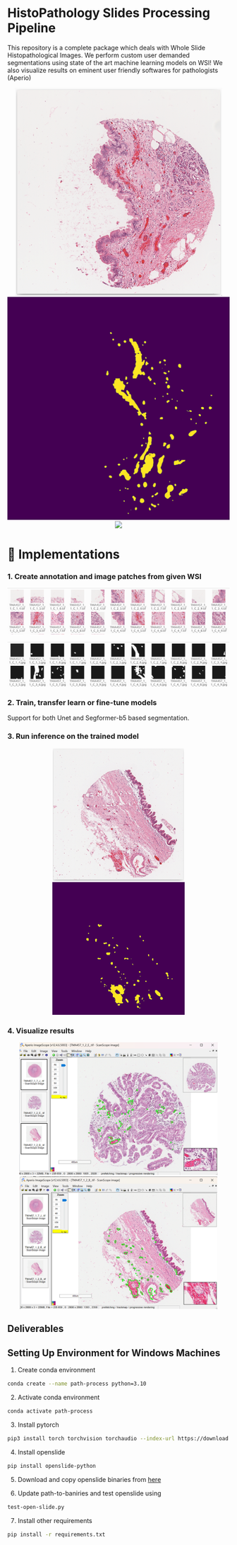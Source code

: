 # HistoPathology Slides Processing Pipeline
This repository is a complete package which deals with Whole Slide Histopathological Images. We perform custom user demanded segmentations using state of the art machine learning models on WSI! We also visualize results on eminent user friendly softwares for pathologists (Aperio)
<p align="center">
  <img src="tools/image1.png">
  <img src="tools/test_inference2.jpg">
 <img src="tools/aperio3.jpg">
</p>



# 📍 Implementations

 ### 1. Create annotation and image patches from given WSI 
 
 <p align="center"> <img src="tools/image2.png"\></p>
 <p align="center"> <img src="tools/gt2.png"\></p>

 ### 2. Train, transfer learn or fine-tune models 
 Support for both Unet and Segformer-b5 based segmentation.
 ### 3. Run inference on the trained model 

<p align="center">
  <img src="tools/imagem.png" height="300">
  <img src="tools/test_inference.jpg" height="300">
</p>

 ### 4. Visualize results 

<p align="center">
  <img src="tools/aperio.png" height="300">
  <img src="tools/aperio2.png" height="300">
</p>

## Deliverables
###  

## Setting Up Environment for Windows Machines

1. Create conda environment
   
```bash
conda create --name path-process python=3.10
```

2. Activate conda environment

```bash
conda activate path-process
```

3. Install pytorch

```bash
pip3 install torch torchvision torchaudio --index-url https://download.pytorch.org/whl/cu121
```

4. Install openslide

```bash
pip install openslide-python
```
5. Download and copy openslide binaries from [here](https://openslide.org/api/python/#basic-usage)

6. Update path-to-baniries and test openslide using

```bash
test-open-slide.py
```

7. Install other requirements

```bash
pip install -r requirements.txt
```

 
